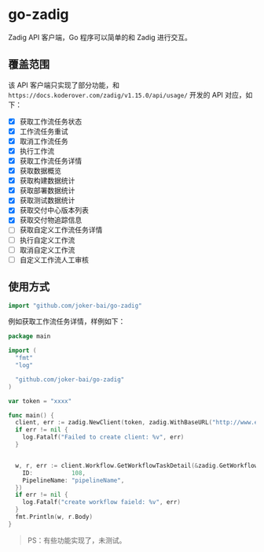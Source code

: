 # go-zadig

Zadig API 客户端，Go 程序可以简单的和 Zadig 进行交互。

## 覆盖范围

该 API 客户端只实现了部分功能，和 `https://docs.koderover.com/zadig/v1.15.0/api/usage/` 开发的 API 对应，如下：

- [x] 获取工作流任务状态
- [x] 工作流任务重试
- [x] 取消工作流任务
- [x] 执行工作流
- [x] 获取工作流任务详情
- [x] 获取数据概览
- [x] 获取构建数据统计
- [x] 获取部署数据统计
- [x] 获取测试数据统计
- [x] 获取交付中心版本列表
- [x] 获取交付物追踪信息
- [ ] 获取自定义工作流任务详情
- [ ] 执行自定义工作流
- [ ] 取消自定义工作流
- [ ] 自定义工作流人工审核

## 使用方式

```go
import "github.com/joker-bai/go-zadig"
```

例如获取工作流任务详情，样例如下：

```go
package main

import (
  "fmt"
  "log"

  "github.com/joker-bai/go-zadig"
)

var token = "xxxx"

func main() {
  client, err := zadig.NewClient(token, zadig.WithBaseURL("http://www.example.com/"))
  if err != nil {
    log.Fatalf("Failed to create client: %v", err)
  }


  w, r, err := client.Workflow.GetWorkflowTaskDetail(&zadig.GetWorkflowTaskDetailOptions{
    ID:           108,
    PipelineName: "pipelineName",
  })
  if err != nil {
    log.Fatalf("create workflow faield: %v", err)
  }
  fmt.Println(w, r.Body)
}
```

> PS：有些功能实现了，未测试。
